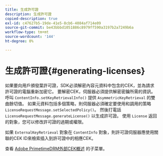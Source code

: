 ```yaml
---
title: 生成許可證
description: 生成許可證
copied-description: true
exl-id: c47627b5-19de-41e5-8cb6-4084af714e09
source-git-commit: be43bbbd1051886c8979ff590a3197b2a7249b6a
workflow-type: tm+mt
source-wordcount: '144'
ht-degree: 0%

---
```


# 生成許可證{#generating-licenses}

如果要向用戶頒發葉許可證，SDK必須解密內容元資料中包含的CEK，並為請求許可證的電腦重新加密它。 要解密CEK，伺服器必須提供解密密鑰所需的資訊。 呼叫 `ContentInfo.setKeyRetrievalInfo()` 提供 `AsymmetricKeyRetrieval` 的雙曲餘切值。 如果元資料包括多個策略，則伺服器必須確定要使用和調用的策略 `LicenseRequestMessage.setSelectedPolicy()`。 然後打電話 `LicenseRequestMessage.generateLicense()` 以生成許可證。 使用 `License` 返回的對象，您可以修改許可證的過期或權限。

如果 `ExternalKeyRetrieval` 對象在 `ContentInfo` 對象，則許可證伺服器應使用關聯的CEK ID來檢索插入到許可證中的相應CEK。

查看 [Adobe PrimetimeDRM外部CEK概述](../../../aaxs-drm-xkey-mgmt/aaxs-drm-using-external-cek-overview.md) 的子菜單。
